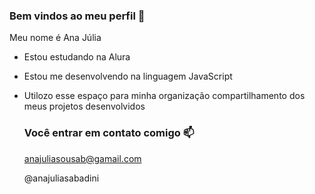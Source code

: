 ### Bem vindos ao meu perfil 🖤 

Meu nome é Ana Júlia 

- Estou estudando na Alura
- Estou me desenvolvendo na linguagem JavaScript
- Utilozo esse espaço para minha organização  compartilhamento dos meus projetos desenvolvidos
 
   ### Você entrar em contato comigo 📫

  anajuliasousab@gamail.com

  @anajuliasabadini 
